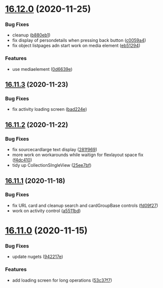 # [16.12.0](https://github.com/phandcock/GrampsView/compare/v16.11.3...v16.12.0) (2020-11-25)


### Bug Fixes

* cleanup ([b880eb1](https://github.com/phandcock/GrampsView/commit/b880eb1f2169a0cf5961dd7bd33b8e3b41c74f37))
* fix display of persondetails when pressing back button ([c0059a4](https://github.com/phandcock/GrampsView/commit/c0059a456eccfef72f6efe60ddd95ce56e157e2c))
* fix object listpages adn start work on media element ([eb51294](https://github.com/phandcock/GrampsView/commit/eb51294bda7fc2bf75f760d15f32a3ea4247c575))


### Features

* use mediaelement ([0d6639e](https://github.com/phandcock/GrampsView/commit/0d6639e36fc26023e3e8660dafb013061b81c052))



## [16.11.3](https://github.com/phandcock/GrampsView/compare/v16.11.2...v16.11.3) (2020-11-23)


### Bug Fixes

* fix activity loading screen ([bad224e](https://github.com/phandcock/GrampsView/commit/bad224e4aeaeb11d32a8c146f707811e95cfdde2))



## [16.11.2](https://github.com/phandcock/GrampsView/compare/v16.11.1...v16.11.2) (2020-11-22)


### Bug Fixes

* fix sourcecardlarge text display ([281f969](https://github.com/phandcock/GrampsView/commit/281f9696be6fb89091c9010f885c2ab8cd449995))
* more work on workarounds while waitign for flexlayout space fix ([f4dc410](https://github.com/phandcock/GrampsView/commit/f4dc4101224d617e536a710481ac7285e34d47ac))
* tidy up CollectionSIngleView ([25ee7bf](https://github.com/phandcock/GrampsView/commit/25ee7bf68868551ea71e4a1f2878d1464098ce4c))



## [16.11.1](https://github.com/phandcock/GrampsView/compare/v16.11.0...v16.11.1) (2020-11-18)


### Bug Fixes

* fix URL card and cleanup search and cardGroupBase controls ([fd09f27](https://github.com/phandcock/GrampsView/commit/fd09f27f8755efece00df8694e13246863685539))
* work on activity control ([a5511bd](https://github.com/phandcock/GrampsView/commit/a5511bd3065ac9ec6b1be705bc45fb45aab5865b))



# [16.11.0](https://github.com/phandcock/GrampsView/compare/v16.10.23...v16.11.0) (2020-11-15)


### Bug Fixes

* update nugets ([942217e](https://github.com/phandcock/GrampsView/commit/942217e56cc97909ef96e52e000d2cd65e3903d8))


### Features

* add loading screen for long operations ([53c37f7](https://github.com/phandcock/GrampsView/commit/53c37f7247be65ce34241f9eb0c549d538f887d3))



